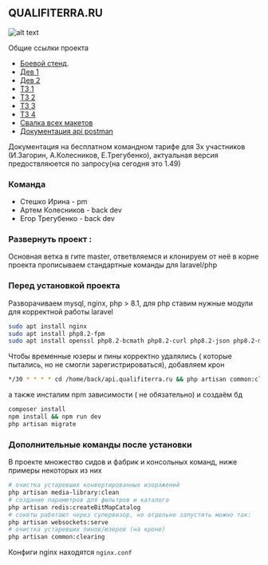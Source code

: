 ## QUALIFITERRA.RU
![alt text](https://qualifiterra.ru/img/logo.svg)

Общие ссылки проекта

- [Боевой стенд](https://qualifiterra.ru).
- [Дев 1](https://dev.qualifiterra.ru)
- [Дев 2](https://front.qualifiterra.ru)
- [ТЗ 1](https://docs.google.com/document/d/1-qq1Eyr8Cb4lq22lcXfoxzufMOwDYTTxFk8Kz55uPHc/edit#heading=h.7fdlydq774jr)
- [ТЗ 2](https://docs.google.com/document/d/1TZEKB0t-a_Wz1_VVNBQW91BYOQGWSMG6CitUNXMlhWc/edit#heading=h.7fdlydq774jr)
- [ТЗ 3](https://docs.google.com/document/d/1GqNXC5PtQhu5fWHrnLJ2YtIM_K1w2XPtD2XKW-ktoSE/edit#heading=h.r8mu0ss4bs4m)
- [ТЗ 4](https://docs.google.com/document/d/1OybBPCMImZkilf_Y5ayykbtYrJAcAAnjPWDHkosd6Hw/edit)
- [Свалка всех макетов](https://www.figma.com/file/ZWJ5Qhg3ePVnO9ObVOehE5/Квалифитера-Дизайн?t=IuZBrysnZsP6oPLa-0)
- [Документация api postman](https://qualifiterra.postman.co/home)

Документация на бесплатном командном тарифе для 3х участников (И.Загорин, А.Колесников, Е.Трегубенко), актуальная версия предоствляюется по запросу(на сегодня это 1.49)

### Команда
- Стешко Ирина - pm
- Артем Колесников - back dev
- Егор Трегубенко - back dev

### Развернуть проект :

Основная ветка в гите master, ответвляемся и клонируем от неё
в корне проекта прописываем стандартные команды для laravel/php

### Перед установкой проекта
Разворачиваем mysql, nginx, php > 8.1, для php ставим нужные модули для корректной работы laravel
```bash
sudo apt install nginx
sudo apt install php8.2-fpm
sudo apt install openssl php8.2-bcmath php8.2-curl php8.2-json php8.2-mbstring php8.2-mysql php8.2-tokenizer php8.2-xml php8.2-zip
```
Чтобы временные юзеры и пины корректно удалялись ( которые пытались, но не смогли зарегистрироваться), добавляем крон

```bash
*/30 * * * * cd /home/back/api.qualifiterra.ru && php artisan common:clearing
```

а также инсталим npm зависимости ( не обязательно) и создаём бд
```bash
composer install
npm install && npm run dev
php artisan migrate
```
### Дополнительные команды после установки
В проекте множество сидов и фабрик и консольных команд, ниже примеры некоторых из них

```bash
# очистка устаревших конвертированных изоражений 
php artisan media-library:clean
# создание параметров для фильтров и каталога
php artisan redis:createBitMapCatalog
# сокеты работают через супервизор, но отдельно запустить можно так:
php artisan websockets:serve
# очистка устаревших пинов/юзеров (на кроне)
php artisan common:clearing
```

Конфиги nginx находятся `nginx.conf`
